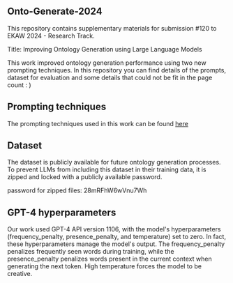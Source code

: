 ## Onto-Generate-2024
This repository contains supplementary materials for submission #120 to EKAW 2024 - Research Track.  

Title: Improving Ontology Generation using Large Language Models

This work improved ontology generation performance using two new prompting techniques. In this repository you can find details of the prompts, dataset for evaluation and some details that could not be fit in the page count : )
## Prompting techniques
The prompting techniques used in this work can be found [here](/PromptingTechniques)


## Dataset
The dataset is publicly available for future ontology generation processes. To prevent LLMs from including this dataset in their training data, it is zipped and locked with a publicly available password.

password for zipped files: 28mRFhW6wVnu7Wh


## GPT-4 hyperparameters
Our work used GPT-4 API version 1106, with the model's hyperparameters (frequency\_penalty, presence\_penalty, and temperature) set to zero. In fact, these hyperparameters manage the model's output. The frequency\_penalty penalizes frequently seen words during training, while the presence\_penalty penalizes words present in the current context when generating the next token. High temperature forces the model to be creative.
